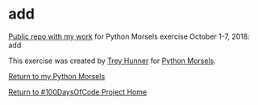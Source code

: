 # add

[Public repo with my work](https://github.com/mUtterberg/python_morsels/add/) for Python Morsels exercise October 1-7, 2018: add

This exercise was created by [Trey Hunner](https://treyhunner.com/) for [Python Morsels](https://try.pythonmorsels.com/).

[Return to my Python Morsels](https://mutterberg.github.io/python_morsels)

[Return to #100DaysOfCode Project Home](https://mutterberg.github.io)

